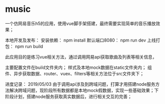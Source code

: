 # music

一个仿网易音乐h5的应用，使用vue脚手架搭建，最终需要实现简单的音乐播放效果；

本地开发及发布：
安装依赖：
npm install
默认端口8080：
npm run dev
上线打包：
npm run build

此应用目的是练习vue相关方法，通过调用网易api获取歌曲及列表等相关信息，

主要配置文件在build文件夹内；
样式及本地mock数据在static文件夹内；
组件、异步获取数据、router、vuex、filters等相关方法位于src文件夹下；

进度记录：
2019/05/03  由于调用api涉及到跨域问题，打算才用搭建node服务方法解决跨域问题，现阶段所有数据都是本地mock假数据，实现一些基础效果；下阶段计划，搭建node服务获取真实数据后，进行相关交互的完善；
